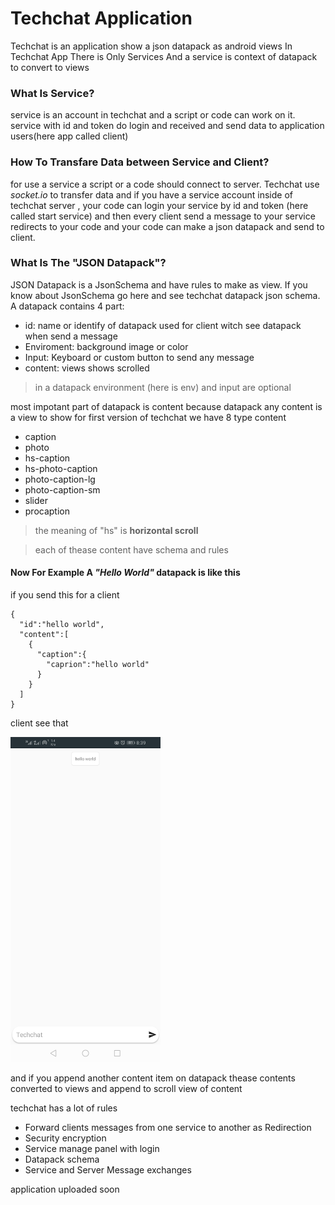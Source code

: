 # Techchat Application

Techchat is an application show a json datapack as android views
In Techchat App There is Only Services And a service is context of datapack to convert to views
### What Is Service?
service is an account in techchat and a script or code can work on it. service with id and token do login and received and send data to application users(here app called client) 
### How To Transfare Data between Service and Client?
for use a service a script or a code should connect to server. Techchat use *socket.io* to transfer data and if you have a service account inside of techchat server , your code can login your service by id and token (here called start service) and then every client send a message to your service redirects to your code and your code can make a json datapack and send to client.

### What Is The "JSON Datapack"?
JSON Datapack is a JsonSchema and have rules to make as view. If you know about JsonSchema go here and see techchat datapack json schema.
A datapack contains 4 part:
-	id: name or identify of datapack used for client witch see datapack when send a message 
-	Enviroment: background image or color
-	Input: Keyboard or custom button to send any message
-	content: views shows scrolled
> in a datapack environment (here is env) and input are optional

most impotant part of datapack is content because datapack any content is a view to show
for first version of techchat we have 8 type content
- caption
- photo
- hs-caption
- hs-photo-caption
- photo-caption-lg
- photo-caption-sm
- slider
- procaption
> the meaning of "hs" is **horizontal scroll**

> each of thease content have schema and rules

#### Now For Example A ***"Hello World"*** datapack is like this

if you send this for a client

```
{
  "id":"hello world",
  "content":[
    {
      "caption":{
        "caprion":"hello world"
      }
    }
  ]
}
```

client see that

<img src="https://github.com/vaghardoost/techchat-app/blob/main/hello%20world.jpg" width="240" height="520"/>

and if you append another content item on datapack thease contents converted to views and append to scroll view of content

techchat has a lot of rules

- Forward clients messages from one service to another as Redirection
- Security encryption
- Service manage panel with login
- Datapack schema
- Service and Server Message exchanges

application uploaded soon

